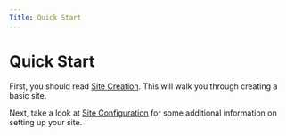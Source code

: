 ```yaml
---
Title: Quick Start
...
```


# Quick Start

First, you should read [Site Creation](site-creation.md). This will walk you through creating a basic site.

Next, take a look at [Site Configuration](site-configuration.md) for some additional information on setting up your site.
